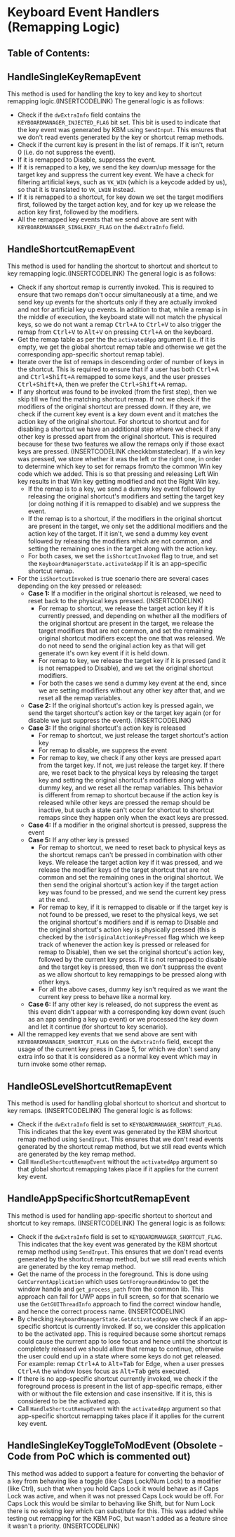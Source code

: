 # Keyboard Event Handlers (Remapping Logic)

## Table of Contents:

## HandleSingleKeyRemapEvent
This method is used for handling the key to key and key to shortcut remapping logic.(INSERTCODELINK) The general logic is as follows:
- Check if the `dwExtraInfo` field contains the `KEYBOARDMANAGER_INJECTED_FLAG` bit set. This bit is used to indicate that the key event was generated by KBM using `SendInput`. This ensures that we don't read events generated by the key or shortcut remap methods.
- Check if the current key is present in the list of remaps. If it isn't, return 0 (i.e. do not suppress the event).
- If it is remapped to Disable, suppress the event.
- If it is remapped to a key, we send the key down/up message for the target key and suppress the current key event. We have a check for filtering artificial keys, such as `VK_WIN` (which is a keycode added by us), so that it is translated to `VK_LWIN` instead.
- If it is remapped to a shortcut, for key down we set the target modifiers first, followed by the target action key, and for key up we release the action key first, followed by the modifiers.
- All the remapped key events that we send above are sent with `KEYBOARDMANAGER_SINGLEKEY_FLAG` on the `dwExtraInfo` field.

## HandleShortcutRemapEvent
This method is used for handling the shortcut to shortcut and shortcut to key remapping logic.(INSERTCODELINK) The general logic is as follows:
- Check if any shortcut remap is currently invoked. This is required to ensure that two remaps don't occur simultaneously at a time, and we send key up events for the shortcuts only if they are actually invoked and not for artificial key up events. In addition to that, while a remap is in the middle of execution, the keyboard state will not match the physical keys, so we do not want a remap <kbd>Ctrl+A</kbd> to <kbd>Ctrl+V</kbd> to also trigger the remap from <kbd>Ctrl+V</kbd> to <kbd>Alt+V</kbd> on pressing <kbd>Ctrl+A</kbd> on the keyboard.
- Get the remap table as per the the `activatedApp` argument (i.e. if it is empty, we get the global shortcut remap table and otherwise we get the corresponding app-specific shortcut remap table).
- Iterate over the list of remaps in descending order of number of keys in the shortcut. This is required to ensure that if a user has both <kbd>Ctrl+A</kbd> and <kbd>Ctrl+Shift+A</kbd> remapped to some keys, and the user presses <kbd>Ctrl+Shift+A</kbd>, then we prefer the <kbd>Ctrl+Shift+A</kbd> remap.
- If any shortcut was found to be invoked (from the first step), then we skip till we find the matching shortcut remap. If not we check if the modifiers of the original shortcut are pressed down. If they are, we check if the current key event is a key down event and it matches the action key of the original shortcut. For shortcut to shortcut and for disabling a shortcut we have an additional step where we check if any other key is pressed apart from the original shortcut. This is required because for these two features we allow the remaps only if those exact keys are pressed. (INSERTCODELINK checkkbmstateclear). If a win key was pressed, we store whether it was the left or the right one, in order to determine which key to set for remaps from/to the common Win key code which we added. This is so that pressing and releasing Left Win key results in that Win key getting modified and not the Right Win key.
    - If the remap is to a key, we send a dummy key event followed by releasing the original shortcut's modifiers and setting the target key (or doing nothing if it is remapped to disable) and we suppress the event.
    - If the remap is to a shortcut, if the modifiers in the original shortcut are present in the target, we only set the additional modifiers and the action key of the target. If it isn't, we send a dummy key event followed by releasing the modifiers which are not common, and setting the remaining ones in the target along with the action key.
    - For both cases, we set the `isShortcutInvoked` flag to true, and set the `KeyboardManagerState.activatedApp` if it is an app-specific shortcut remap.
- For the `isShortcutInvoked` is true scenario there are several cases depending on the key pressed or released:
    - **Case 1:** If a modifier in the original shortcut is released, we need to reset back to the physical keys pressed. (INSERTCODELINK)
        - For remap to shortcut, we release the target action key if it is currently pressed, and depending on whether all the modifiers of the original shortcut are present in the target, we release the target modifiers that are not common, and set the remaining original shortcut modifiers except the one that was released. We do not need to send the original action key as that will get generate it's own key event if it is held down.
        - For remap to key, we release the target key if it is pressed (and it is not remapped to Disable), and we set the original shortcut modifiers.
        - For both the cases we send a dummy key event at the end, since we are setting modifiers without any other key after that, and we reset all the remap variables.
    - **Case 2:** If the original shortcut's action key is pressed again, we send the target shortcut's action key or the target key again (or for disable we just suppress the event). (INSERTCODELINK)
    - **Case 3:** If the original shortcut's action key is released
        - For remap to shortcut, we just release the target shortcut's action key
        - For remap to disable, we suppress the event
        - For remap to key, we check if any other keys are pressed apart from the target key. If not, we just release the target key. If there are, we reset back to the physical keys by releasing the target key and setting the original shortcut's modifiers along with a dummy key, and we reset all the remap variables. This behavior is different from remap to shortcut because if the action key is released while other keys are pressed the remap should be inactive, but such a state can't occur for shortcut to shortcut remaps since they happen only when the exact keys are pressed.
    - **Case 4:** If a modifier in the original shortcut is pressed, suppress the event
    - **Case 5:** If any other key is pressed
        - For remap to shortcut, we need to reset back to physical keys as the shortcut remaps can't be pressed in combination with other keys. We release the target action key if it was pressed, and we release the modifier keys of the target shortcut that are not common and set the remaining ones in the original shortcut. We then send the original shortcut's action key if the target action key was found to be pressed, and we send the current key press at the end.
        - For remap to key, if it is remapped to disable or if the target key is not found to be pressed, we reset to the physical keys, we set the original shortcut's modifiers and if is remap to Disable and the original shortcut's action key is physically pressed (this is checked by the `isOriginalActionKeyPressed` flag which we keep track of whenever the action key is pressed or released for remap to Disable), then we set the original shortcut's action key, followed by the current key press. If it is not remapped to disable and the target key is pressed, then we don't suppress the event as we allow shortcut to key remappings to be pressed along with other keys.
        - For all the above cases, dummy key isn't required as we want the current key press to behave like a normal key.
    - **Case 6:** If any other key is released, do not suppress the event as this event didn't appear with a corresponding key down event (such as an app sending a key up event) or we processed the key down and let it continue (for shortcut to key scenario).
- All the remapped key events that we send above are sent with `KEYBOARDMANAGER_SHORTCUT_FLAG` on the `dwExtraInfo` field, except the usage of the current key press in Case 5, for which we don't send any extra info so that it is considered as a normal key event which may in turn invoke some other remap.

## HandleOSLevelShortcutRemapEvent
This method is used for handling global shortcut to shortcut and shortcut to key remaps. (INSERTCODELINK) The general logic is as follows:
- Check if the `dwExtraInfo` field is set to `KEYBOARDMANAGER_SHORTCUT_FLAG`. This indicates that the key event was generated by the KBM shortcut remap method using `SendInput`. This ensures that we don't read events generated by the shortcut remap method, but we still read events which are generated by the key remap method.
- Call `HandleShortcutRemapEvent` without the `activatedApp` argument so that global shortcut remapping takes place if it applies for the current key event.

## HandleAppSpecificShortcutRemapEvent
This method is used for handling app-specific shortcut to shortcut and shortcut to key remaps. (INSERTCODELINK) The general logic is as follows:
- Check if the `dwExtraInfo` field is set to `KEYBOARDMANAGER_SHORTCUT_FLAG`. This indicates that the key event was generated by the KBM shortcut remap method using `SendInput`. This ensures that we don't read events generated by the shortcut remap method, but we still read events which are generated by the key remap method.
- Get the name of the process in the foreground. This is done using `GetCurrentApplication` which uses `GetForegroundWindow` to get the window handle and `get_process_path` from the common lib. This approach can fail for UWP apps in full screen, so for that scenario we use the `GetGUIThreadInfo` approach to find the correct window handle, and hence the correct process name. (INSERTCODELINK)
- By checking `KeyboardManagerState.GetActivatedApp` we check if an app-specific shortcut is currently invoked. If so, we consider this application to be the activated app. This is required because some shortcut remaps could cause the current app to lose focus and hence until the shortcut is completely released we should allow that remap to continue, otherwise the user could end up in a state where some keys do not get released. For example: remap <kbd>Ctrl+A</kbd> to <kbd>Alt+Tab</kbd> for Edge, when a user presses <kbd>Ctrl+A</kbd> the window loses focus as <kbd>Alt+Tab</kbd> gets executed.
- If there is no app-specific shortcut currently invoked, we check if the foreground process is present in the list of app-specific remaps, either with or without the file extension and case insensitive. If it is, this is considered to be the activated app.
- Call `HandleShortcutRemapEvent` with the `activatedApp` argument so that app-specific shortcut remapping takes place if it applies for the current key event.

## HandleSingleKeyToggleToModEvent (Obsolete - Code from PoC which is commented out)
This method was added to support a feature for converting the behavior of a key from behaving like a toggle (like Caps Lock/Num Lock) to a modifier (like Ctrl), such that when you hold Caps Lock it would behave as if Caps Lock was active, and when it was not pressed Caps Lock would be off. For Caps Lock this would be similar to behaving like Shift, but for Num Lock there is no existing key which can substitute for this. This was added while testing out remapping for the KBM PoC, but wasn't added as a feature since it wasn't a priority. (INSERTCODELINK)